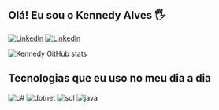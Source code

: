 ## Olá! Eu sou o Kennedy Alves 🖐️

[![Linkedln](https://img.shields.io/badge/Gmail-D14836?style=for-the-badge&logo=gmail&logoColor=white)](mailto:alveskennedy.ti@gmail.com)
[![Linkedln](https://img.shields.io/badge/LinkedIn-0077B5?style=for-the-badge&logo=linkedin&logoColor=white)](https://www.linkedin.com/in/kennedyalvess/)

![Kennedy GitHub stats](https://github-readme-stats.vercel.app/api?username=kennedyAlvess&show_icons=true&theme=dracula&count_private=true)

## Tecnologias que eu uso no meu dia a dia

<div style="display: inline_block">
  <img align="center" alt="c#" src="https://img.shields.io/badge/C%23-239120?style=for-the-badge&logo=c-sharp&logoColor=white"/>
  <img align="center" alt="dotnet" src="https://img.shields.io/badge/.NET-5C2D91?style=for-the-badge&logo=.net&logoColor=white"/>
  <img align="center" alt="sql" src="https://img.shields.io/badge/Microsoft_SQL_Server-CC2927?style=for-the-badge&logo=microsoft-sql-server&logoColor=white" />
  <img align="center" alt="java" src="https://img.shields.io/badge/Java-ED8B00?style=for-the-badge&logo=openjdk&logoColor=white" />
</div><br/>
